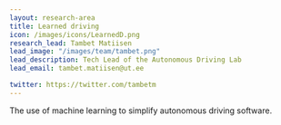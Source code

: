```yaml
---
layout: research-area
title: Learned driving
icon: /images/icons/LearnedD.png
research_lead: Tambet Matiisen
lead_image: "/images/team/tambet.png"
lead_description: Tech Lead of the Autonomous Driving Lab
lead_email: tambet.matiisen@ut.ee

twitter: https://twitter.com/tambetm
---
```


The use of machine learning to simplify autonomous driving software.

